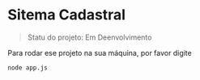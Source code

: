 <h1>Sitema Cadastral</h1>

> Statu do projeto: Em Deenvolvimento

Para rodar ese projeto na sua máquina, por favor digite

```
node app.js
```
